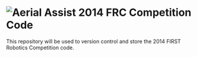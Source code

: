 ![Aerial Assist](http://team4001.ca/uploads/2014AerialAssist.png)
2014 FRC Competition Code
=========================

This repository will be used to version control and store the 2014 FIRST Robotics Competition code. 


